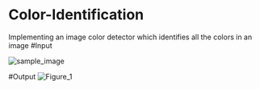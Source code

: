 # Color-Identification
Implementing an image color detector which identifies all the colors in an image
#Input

![sample_image](https://user-images.githubusercontent.com/63657698/172050160-47417a8b-7cc5-47d1-9450-b7110fbd32fe.jpeg)

#Output
![Figure_1](https://user-images.githubusercontent.com/63657698/172050165-d9976ac9-9649-42a5-9a98-4ac9a75eb4b1.png)

